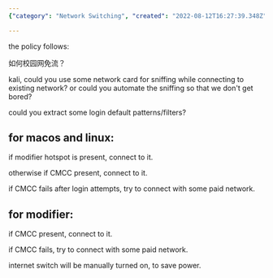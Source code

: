 ```yaml
---
{"category": "Network Switching", "created": "2022-08-12T16:27:39.348Z", "date": "2022-08-12 16:27:39", "description": "This text provides a detailed guide on automatic network switching for CMCC (China Mobile Communications Group) network, discussing how to avoid bandwidth limitations and automate the process using Kali Linux, with instructions for various devices such as macOS and Linux. It also explains different connection methods based on CMCC availability and offers manual internet switching options to save power.", "modified": "2022-08-18T07:42:18.437Z", "tags": ["network", "online", "stub", "system avaliablity", "白嫖"], "title": "Automatic Cmcc Network Switching"}

---
```


the policy follows:

如何校园网免流？

kali, could you use some network card for sniffing while connecting to existing network? or could you automate the sniffing so that we don't get bored?

could you extract some login default patterns/filters?

## for macos and linux:

if modifier hotspot is present, connect to it.

otherwise if CMCC present, connect to it.

if CMCC fails after login attempts, try to connect with some paid network.

## for modifier:

if CMCC present, connect to it.

if CMCC fails, try to connect with some paid network.

internet switch will be manually turned on, to save power.
